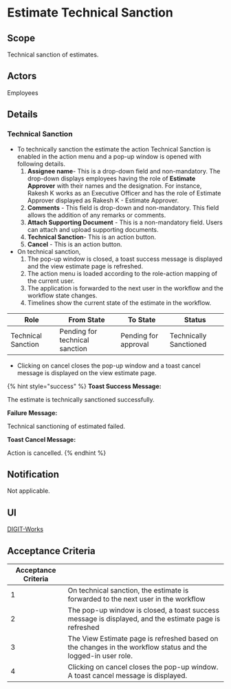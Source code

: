 # Estimate Technical Sanction

## **Scope**

Technical sanction of estimates.

## **Actors**

Employees

## **Details**

### **Technical Sanction**

* To technically sanction the estimate the action Technical Sanction is enabled in the action menu and a pop-up window is opened with following details.
  1. **Assignee name**- This is a drop-down field and non-mandatory. The drop-down displays employees having the role of **Estimate Approver** with their names and the designation. For instance, Rakesh K works as an Executive Officer and has the role of Estimate Approver displayed as Rakesh K - Estimate Approver. &#x20;
  2. **Comments** - This field is drop-down and non-mandatory. This field allows the addition of any remarks or comments. &#x20;
  3. **Attach Supporting Document** - This is a non-mandatory field. Users can attach and upload supporting documents.&#x20;
  4. **Technical Sanction**- This is an action button.
  5. **Cancel** - This is an action button.
* On technical sanction,
  1. The pop-up window is closed, a toast success message is displayed and the view estimate page is refreshed.
  2. The action menu is loaded according to the role-action mapping of the current user.
  3. The application is forwarded to the next user in the workflow and the workflow state changes.
  4. Timelines show the current state of the estimate in the workflow.

| Role               | From State                     | To State             | Status                 |
| ------------------ | ------------------------------ | -------------------- | ---------------------- |
| Technical Sanction | Pending for technical sanction | Pending for approval | Technically Sanctioned |

* Clicking on cancel closes the pop-up window and a toast cancel message is displayed on the view estimate page.

{% hint style="success" %}
**Toast Success Message:**

The estimate is technically sanctioned successfully.

**Failure Message:**

Technical sanctioning of estimated failed.

**Toast Cancel Message:**

Action is cancelled.
{% endhint %}

## **Notification**

Not applicable.

## **UI**

[<img src="https://static.figma.com/uploads/b6df2735e4cb368306acf5480b50f96e69f96099" alt="" data-size="line">DIGIT-Works](https://www.figma.com/file/M2P3O9WlKtxuLCjQKxLLDg/DIGIT-Works?node-id=2014%3A31068\&t=vPbLKm950fDLjage-4)

## **Acceptance Criteria**

| Acceptance Criteria |                                                                                                              |
| ------------------- | ------------------------------------------------------------------------------------------------------------ |
| 1                   | On technical sanction, the estimate is forwarded to the next user in the workflow                            |
| 2                   | The pop-up window is closed, a toast success message is displayed, and the estimate page is refreshed        |
| 3                   | The View Estimate page is refreshed based on the changes in the workflow status and the logged-in user role. |
| 4                   | Clicking on cancel closes the pop-up window. A toast cancel message is displayed.                            |
